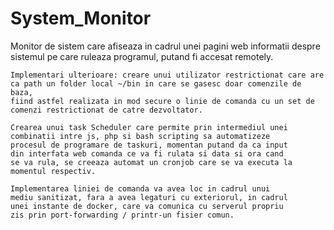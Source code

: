 # System_Monitor
Monitor de sistem care afiseaza in cadrul unei pagini web informatii 
despre sistemul pe care ruleaza programul, putand fi accesat remotely.

	Implementari ulterioare: creare unui utilizator restrictionat care are 
 	ca path un folder local ~/bin in care se gasesc doar comenzile de baza, 
  	fiind astfel realizata in mod secure o linie de comanda cu un set de 
   	comenzi restrictionat de catre dezvoltator.
	
	Crearea unui task Scheduler care permite prin intermediul unei
 	combinatii intre js, php si bash scripting sa automatizeze 
  	procesul de programare de taskuri, momentan putand da ca input 
   	din interfata web comanda ce va fi rulata si data si ora cand 
    se va rula, se creeaza automat un cronjob care se va executa la momentul respectiv.

	Implementarea liniei de comanda va avea loc in cadrul unui 
 	mediu sanitizat, fara a avea legaturi cu exteriorul, in cadrul 
  	unei instante de docker, care va comunica cu serverul propriu 
   	zis prin port-forwarding / printr-un fisier comun.
